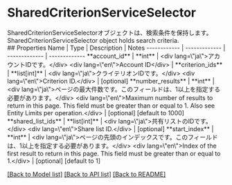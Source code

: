 # SharedCriterionServiceSelector

<div lang=\"ja\">SharedCriterionServiceSelectorオブジェクトは、検索条件を保持します。</div> <div lang=\"en\">SharedCriterionServiceSelector object holds search criteria.</div> 
## Properties
Name | Type | Description | Notes
------------ | ------------- | ------------- | -------------
**account_id** | **int** | &lt;div lang&#x3D;\&quot;ja\&quot;&gt;アカウントIDです。&lt;/div&gt; &lt;div lang&#x3D;\&quot;en\&quot;&gt;Account ID&lt;/div&gt;  | 
**criterion_ids** | **list[int]** | &lt;div lang&#x3D;\&quot;ja\&quot;&gt;クライテリオンIDです。&lt;/div&gt; &lt;div lang&#x3D;\&quot;en\&quot;&gt;Criterion ID.&lt;/div&gt;  | [optional] 
**number_results** | **int** | &lt;div lang&#x3D;\&quot;ja\&quot;&gt;ページの最大件数です。このフィールドは、1以上を指定する必要があります。&lt;/div&gt; &lt;div lang&#x3D;\&quot;en\&quot;&gt;Maximum number of results to return in this page. This field must be greater than or equal to 1. Also see Entity Limits per operation.&lt;/div&gt;  | [optional] [default to 1000]
**shared_list_ids** | **list[int]** | &lt;div lang&#x3D;\&quot;ja\&quot;&gt;共有リストのIDです。&lt;/div&gt; &lt;div lang&#x3D;\&quot;en\&quot;&gt;Share list ID.&lt;/div&gt;  | [optional] 
**start_index** | **int** | &lt;div lang&#x3D;\&quot;ja\&quot;&gt;ページの先頭のインデックスです。このフィールドは、1以上を指定する必要があります。&lt;/div&gt; &lt;div lang&#x3D;\&quot;en\&quot;&gt;Index of the first result to return in this page. This field must be greater than or equal to 1.&lt;/div&gt;  | [optional] [default to 1]

[[Back to Model list]](../README.md#documentation-for-models) [[Back to API list]](../README.md#documentation-for-api-endpoints) [[Back to README]](../README.md)


